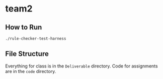 # team2

## How to Run 
`./rule-checker-test-harness` 

## File Structure
Everything for class is in the `Deliverable` directory.
Code for assignments are in the `code` directory.

